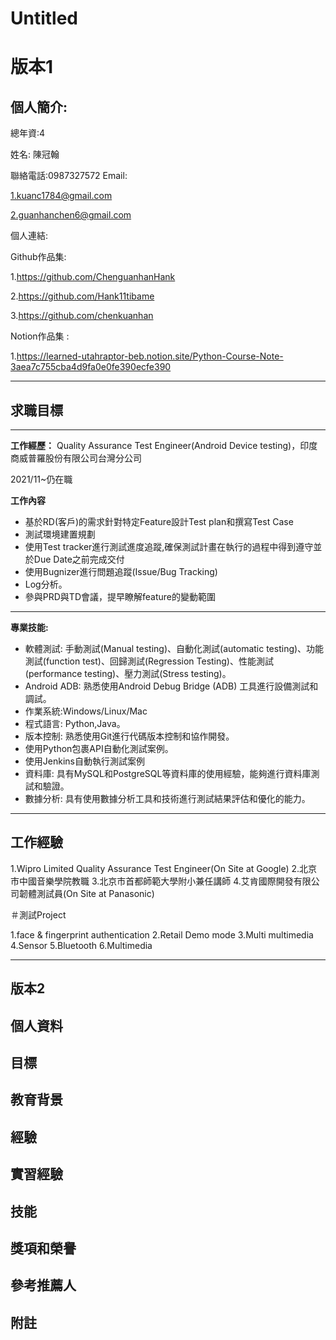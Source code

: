 # Untitled

# 版本1

## 個人簡介:

總年資:4

姓名: 陳冠翰

聯絡電話:0987327572
Email:

1.kuanc1784@gmail.com

2.guanhanchen6@gmail.com

個人連結:

Github作品集:

1.https://github.com/ChenguanhanHank

2.https://github.com/Hank11tibame

3.https://github.com/chenkuanhan

Notion作品集 :

1.https://learned-utahraptor-beb.notion.site/Python-Course-Note-3aea7c755cba4d9fa0e0fe390ecfe390

---

## **求職目標**

---

**工作經歷：**
Quality Assurance Test Engineer(Android Device testing)，印度商威普羅股份有限公司台灣分公司

2021/11~仍在職

**工作內容**

- 基於RD(客戶)的需求針對特定Feature設計Test plan和撰寫Test Case
- 測試環境建置規劃
- 使用Test tracker進行測試進度追蹤,確保測試計畫在執行的過程中得到遵守並於Due Date之前完成交付
- 使用Bugnizer進行問題追蹤(Issue/Bug Tracking)
- Log分析。
- 參與PRD與TD會議，提早瞭解feature的變動範圍

---

**專業技能:**

- 軟體測試: 手動測試(Manual  testing)、自動化測試(automatic testing)、功能測試(function test)、回歸測試(Regression Testing)、性能測試(performance testing)、壓力測試(Stress testing)。
- Android ADB: 熟悉使用Android Debug Bridge (ADB) 工具進行設備測試和調試。
- 作業系統:Windows/Linux/Mac
- 程式語言: Python,Java。
- 版本控制: 熟悉使用Git進行代碼版本控制和協作開發。
- 使用Python包裹API自動化測試案例。
- 使用Jenkins自動執行測試案例
- 資料庫: 具有MySQL和PostgreSQL等資料庫的使用經驗，能夠進行資料庫測試和驗證。
- 數據分析: 具有使用數據分析工具和技術進行測試結果評估和優化的能力。

---

## **工作經驗**

1.Wipro Limited Quality Assurance Test Engineer(On Site at Google)
2.北京市中國音樂學院教職
3.北京市首都師範大學附小兼任講師
4.艾肯國際開發有限公司韌體測試員(On Site at Panasonic)

＃測試Project

1.face & fingerprint authentication
2.Retail Demo mode
3.Multi multimedia
4.Sensor
5.Bluetooth
6.Multimedia

---

## 版本2

## **個人資料**

## **目標**

## **教育背景**

## **經驗**

## **實習經驗**

## **技能**

## **獎項和榮譽**

## **參考推薦人**

## **附註**